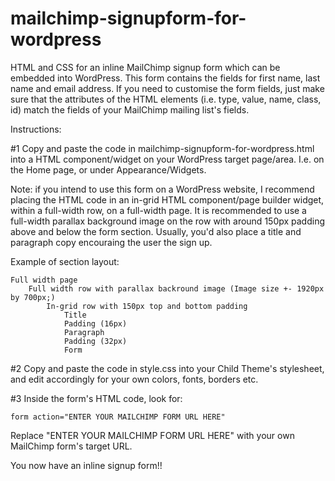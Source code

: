 # mailchimp-signupform-for-wordpress
HTML and CSS for an inline MailChimp signup form which can be embedded into WordPress. This form contains the fields for first name, last name and email address. If you need to customise the form fields, just make sure that the attributes of the HTML elements (i.e. type, value, name, class, id) match the fields of your MailChimp mailing list's fields.

Instructions:

#1 Copy and paste the code in mailchimp-signupform-for-wordpress.html into a HTML component/widget on your WordPress target page/area. I.e. on the Home page, or under Appearance/Widgets. 

Note: if you intend to use this form on a WordPress website, I recommend placing the HTML code in an in-grid HTML component/page builder widget, within a full-width row, on a full-width page. It is recommended to use a full-width parallax background image on the row with around 150px padding above and below the form section. Usually, you'd also place a title and paragraph copy encouraing the user the sign up.

Example of section layout:

    Full width page 
        Full width row with parallax backround image (Image size +- 1920px by 700px;)
            In-grid row with 150px top and bottom padding
                Title
                Padding (16px)
                Paragraph
                Padding (32px)
                Form

#2 Copy and paste the code in style.css into your Child Theme's stylesheet, and edit accordingly for your own colors, fonts, borders etc.

#3 Inside the form's HTML code, look for: 

    form action="ENTER YOUR MAILCHIMP FORM URL HERE" 
    
Replace "ENTER YOUR MAILCHIMP FORM URL HERE" with your own MailChimp form's target URL.

You now have an inline signup form!!
